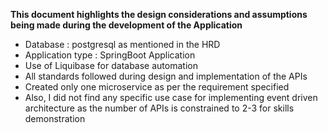 **This document highlights the design considerations and assumptions being made during the development of the Application**

- Database : postgresql as mentioned in the HRD
- Application type : SpringBoot Application
- Use of Liquibase for database automation
- All standards followed during design and implementation of the APIs
- Created only one microservice as per the requirement specified
- Also, I did not find any specific use case for implementing event driven architecture as the number of APIs is constrained to 2-3 for skills demonstration

